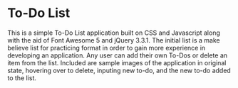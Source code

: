 # To-Do List

This is a simple To-Do List application built on CSS and Javascript along with the aid of Font Awesome 5 and jQuery 3.3.1. The initial list is a make believe list for practicing format in order to gain more experience in developing an application. Any user can add their own To-Dos or delete an item from the list. Included are sample images of the application in original state, hovering over to delete, inputing new to-do, and the new to-do added to the list.
